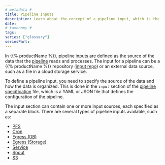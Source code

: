 ```yaml
---
# metadata #
title: Pipeline Inputs
description: Learn about the concept of a pipeline input, which is the source of the data that the pipeline reads and processes.
date:
# taxonomy #
tags: 
series: ["glossary"]
seriesPart:
---
```


In {{% productName %}}, pipeline inputs are defined as the source of the data that the [pipeline](TBD) reads and processes. The input for a pipeline can be a {{% productName %}} repository ([input repo](TBD)) or an external data source, such as a file in a cloud storage service.

To define a pipeline input, you need to specify the source of the data and how the data is organized. This is done in the `input` section of the [pipeline specification](TBD) file, which is a YAML or JSON file that defines the configuration of the pipeline.

The input section can contain one or more input sources, each specified as a separate block. There are several types of pipeline inputs available, such as:

- [PFS](TBD)
- [Cron](TBD)
- [Egress (DB)](TBD)
- [Egress (Storage)](TBD)
- [Service](TBD)
- [Spout](TBD)
- [S3](TBD)